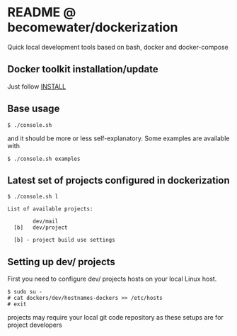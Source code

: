 # README @ becomewater/dockerization

Quick local development tools based on bash, docker and docker-compose

## Docker toolkit installation/update

Just follow [INSTALL](INSTALL.md)

## Base usage

  ```
  $ ./console.sh
  ```

  and it should be more or less self-explanatory. Some examples are available with

  ```
  $ ./console.sh examples
  ```

## Latest set of projects configured in dockerization

  ```
  $ ./console.sh l

  List of available projects:

          dev/mail
    [b]   dev/project

    [b] - project build use settings

  ```

## Setting up dev/ projects

First you need to configure dev/ projects hosts on your local Linux host.

 ```
 $ sudo su -
 # cat dockers/dev/hostnames-dockers >> /etc/hosts
 # exit
 ```

 projects may require your local git code repository as these setups are for project developers
